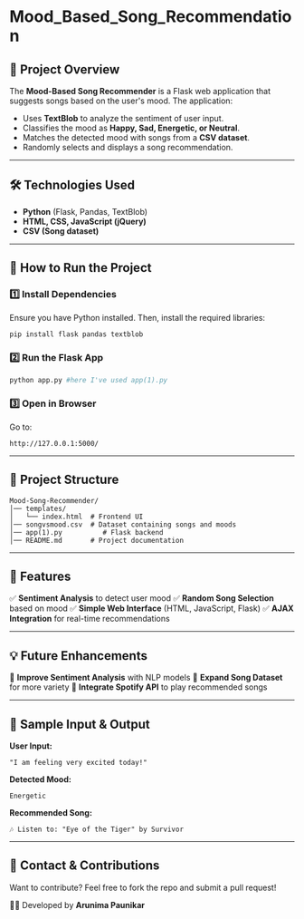 # Mood_Based_Song_Recommendation


## 📌 Project Overview
The **Mood-Based Song Recommender** is a Flask web application that suggests songs based on the user's mood. The application:
- Uses **TextBlob** to analyze the sentiment of user input.
- Classifies the mood as **Happy, Sad, Energetic, or Neutral**.
- Matches the detected mood with songs from a **CSV dataset**.
- Randomly selects and displays a song recommendation.

---

## 🛠️ Technologies Used
- **Python** (Flask, Pandas, TextBlob)
- **HTML, CSS, JavaScript (jQuery)**
- **CSV (Song dataset)**

---

## 🚀 How to Run the Project

### **1️⃣ Install Dependencies**
Ensure you have Python installed. Then, install the required libraries:
```bash
pip install flask pandas textblob
```

### **2️⃣ Run the Flask App**
```bash
python app.py #here I've used app(1).py
```

### **3️⃣ Open in Browser**
Go to:
```
http://127.0.0.1:5000/
```

---

## 📜 Project Structure
```
Mood-Song-Recommender/
│── templates/
│   └── index.html  # Frontend UI
│── songvsmood.csv  # Dataset containing songs and moods
│── app(1).py          # Flask backend
│── README.md       # Project documentation
```

---

## 🎯 Features
✅ **Sentiment Analysis** to detect user mood
✅ **Random Song Selection** based on mood
✅ **Simple Web Interface** (HTML, JavaScript, Flask)
✅ **AJAX Integration** for real-time recommendations

---

## 💡 Future Enhancements
🔹 **Improve Sentiment Analysis** with NLP models
🔹 **Expand Song Dataset** for more variety
🔹 **Integrate Spotify API** to play recommended songs

---

## 🎵 Sample Input & Output

**User Input:**  
```
"I am feeling very excited today!"
```

**Detected Mood:**  
```
Energetic
```

**Recommended Song:**  
```
🎶 Listen to: "Eye of the Tiger" by Survivor
```

---

## 📧 Contact & Contributions
Want to contribute? Feel free to fork the repo and submit a pull request!

👨‍💻 Developed by **Arunima Paunikar**  


